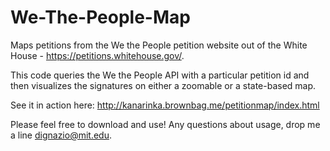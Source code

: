 We-The-People-Map
=================

Maps petitions from the We the People petition website out of the White House - https://petitions.whitehouse.gov/. 

This code queries the We the People API with a particular petition id and then visualizes the signatures on either a zoomable or a state-based map.

See it in action here: http://kanarinka.brownbag.me/petitionmap/index.html

Please feel free to download and use! Any questions about usage, drop me a line dignazio@mit.edu.
